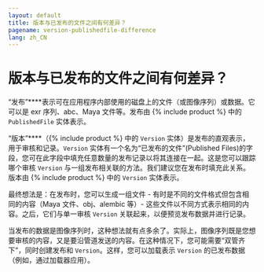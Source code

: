 ```yaml
---
layout: default
title: 版本与已发布的文件之间有何差异？
pagename: version-publishedfile-difference
lang: zh_CN
---
```


# 版本与已发布的文件之间有何差异？

“发布”****表示可在应用程序内部使用的磁盘上的文件（或图像序列）或数据。它可以是 exr 序列、abc、Maya 文件等。发布由 {% include product %} 中的 `PublishedFile` 实体表示。

“版本”****（{% include product %} 中的 `Version` 实体）是发布的直观表示，用于审核和记录。`Version` 实体有一个名为“已发布的文件”(Published Files)的字段，您可在此字段中填充任意数量的发布记录以将其连接在一起。这是您可以跟踪哪个审核 `Version` 与一组发布相关联的方法。我们建议您在发布时填充此关系。版本由 {% include product %} 中的 `Version` 实体表示。

最终想法是：在发布时，您可以生成一组文件 - 有时是不同的文件格式但包含相同的内容（Maya 文件、obj、alembic 等）- 这些文件以不同方式表示相同的内容。之后，它们与单一审核 `Version` 关联起来，以便预览发布数据并进行记录。

当发布的数据是图像序列时，这种想法就有点多余了。实际上，图像序列既是您想要审核的内容，又是要沿管道发送的内容。在这种情况下，您可能需要“双管齐下”，同时创建发布和 `Version`。这样，您可以加载表示 `Version` 的已发布数据（例如，通过加载器应用）。

